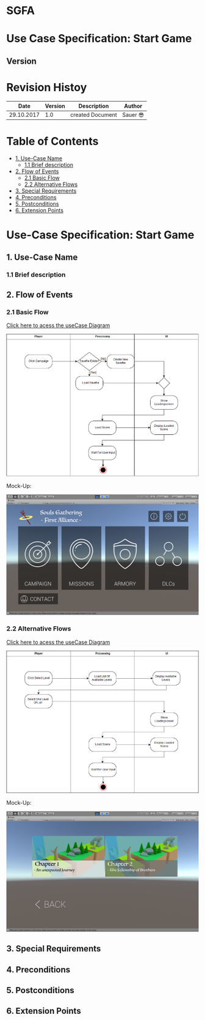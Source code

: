 # SGFA
# Use Case Specification: Start Game

## Version

# Revision Histoy



| Date          | Version  | Description       | Author |
| ------------- |----------| ------------------|--------|
| 29.10.2017    | 1.0      | created Document  |Sauer :sunglasses:	|


# Table of Contents
- [1. Use-Case Name](#1-use-case-name)
  * [1.1 Brief description](#11-brief-description)
- [2. Flow of Events](#2-flow-of-events)
  * [2.1 Basic Flow](#21-basic-flow)
  * [2.2 Alternative Flows](#22-alternative-flows)
- [3. Special Requirements](#3-special-requirements)
- [4. Preconditions](#4-preconditions)
- [5. Postconditions](#5-postconditions)
- [6. Extension Points](#6-extension-points)



# Use-Case Specification: Start Game


## 1. Use-Case Name

### 1.1 Brief description

## 2. Flow of Events

### 2.1 Basic Flow
[Click here to acess the useCase Diagram][UC]

![alt text][UC]

[UC]: StartGameMain.png "UseCaseDiagram Move"

Mock-Up:

![alt text][MainMen]

[MainMen]: MainMenu.png "UseCaseDiagram Move"

### 2.2 Alternative Flows

[Click here to acess the useCase Diagram][UCAlt1]

![alt text][UCAlt1]

[UCAlt1]: StartGameLevel.png "UseCaseDiagram Move"

Mock-Up:

![alt text][MUAlt1]

[MUAlt1]: LevelSelect.png "UseCaseDiagram Move"

## 3. Special Requirements

## 4. Preconditions

## 5. Postconditions

## 6. Extension Points
